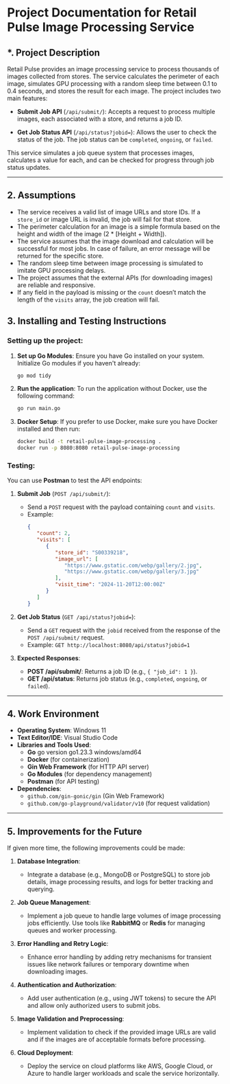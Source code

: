
# Project Documentation for Retail Pulse Image Processing Service

## *. Project Description

Retail Pulse provides an image processing service to process thousands of images collected from stores. The service calculates the perimeter of each image, simulates GPU processing with a random sleep time between 0.1 to 0.4 seconds, and stores the result for each image. The project includes two main features:

- **Submit Job API** (`/api/submit/`): Accepts a request to process multiple images, each associated with a store, and returns a job ID.
  
- **Get Job Status API** (`/api/status?jobid=`): Allows the user to check the status of the job. The job status can be `completed`, `ongoing`, or `failed`.

This service simulates a job queue system that processes images, calculates a value for each, and can be checked for progress through job status updates.

---

## **2. Assumptions**

- The service receives a valid list of image URLs and store IDs. If a `store_id` or image URL is invalid, the job will fail for that store.
- The perimeter calculation for an image is a simple formula based on the height and width of the image (2 * [Height + Width]).
- The service assumes that the image download and calculation will be successful for most jobs. In case of failure, an error message will be returned for the specific store.
- The random sleep time between image processing is simulated to imitate GPU processing delays.
- The project assumes that the external APIs (for downloading images) are reliable and responsive.
- If any field in the payload is missing or the `count` doesn’t match the length of the `visits` array, the job creation will fail.

## **3. Installing and Testing Instructions**

### **Setting up the project**:

1. **Set up Go Modules**:
   Ensure you have Go installed on your system. Initialize Go modules if you haven't already:
   ```bash
   go mod tidy
   ```

2. **Run the application**:
   To run the application without Docker, use the following command:
   ```bash
   go run main.go
   ```

3. **Docker Setup**:
   If you prefer to use Docker, make sure you have Docker installed and then run:
   ```bash
   docker build -t retail-pulse-image-processing .
   docker run -p 8080:8080 retail-pulse-image-processing
   ```

### **Testing**:
You can use **Postman** to test the API endpoints:

1. **Submit Job** (`POST /api/submit/`):
   - Send a `POST` request with the payload containing `count` and `visits`.
   - Example:
     ```json
     {
        "count": 2,
        "visits": [
           {
              "store_id": "S00339218",
              "image_url": [
                 "https://www.gstatic.com/webp/gallery/2.jpg",
                 "https://www.gstatic.com/webp/gallery/3.jpg"
              ],
              "visit_time": "2024-11-20T12:00:00Z"
           }
        ]
     }
     ```
   
2. **Get Job Status** (`GET /api/status?jobid=`):
   - Send a `GET` request with the `jobid` received from the response of the `POST /api/submit/` request.
   - Example: `GET http://localhost:8080/api/status?jobid=1`

3. **Expected Responses**:
   - **POST /api/submit/**: Returns a job ID (e.g., `{ "job_id": 1 }`).
   - **GET /api/status**: Returns job status (e.g., `completed`, `ongoing`, or `failed`).

---

## **4. Work Environment**

- **Operating System**:  Windows 11
- **Text Editor/IDE**: Visual Studio Code
- **Libraries and Tools Used**:
  - **Go** go version go1.23.3 windows/amd64
  - **Docker** (for containerization)
  - **Gin Web Framework** (for HTTP API server)
  - **Go Modules** (for dependency management)
  - **Postman** (for API testing)
- **Dependencies**:
  - `github.com/gin-gonic/gin` (Gin Web Framework)
  - `github.com/go-playground/validator/v10` (for request validation)

---

## **5. Improvements for the Future**

If given more time, the following improvements could be made:

1. **Database Integration**:
   - Integrate a database (e.g., MongoDB or PostgreSQL) to store job details, image processing results, and logs for better tracking and querying.
   
2. **Job Queue Management**:
   - Implement a job queue to handle large volumes of image processing jobs efficiently. Use tools like **RabbitMQ** or **Redis** for managing queues and worker processing.

3. **Error Handling and Retry Logic**:
   - Enhance error handling by adding retry mechanisms for transient issues like network failures or temporary downtime when downloading images.


4. **Authentication and Authorization**:
   - Add user authentication (e.g., using JWT tokens) to secure the API and allow only authorized users to submit jobs.



5. **Image Validation and Preprocessing**:
   - Implement validation to check if the provided image URLs are valid and if the images are of acceptable formats before processing.

6. **Cloud Deployment**:
   - Deploy the service on cloud platforms like AWS, Google Cloud, or Azure to handle larger workloads and scale the service horizontally.



